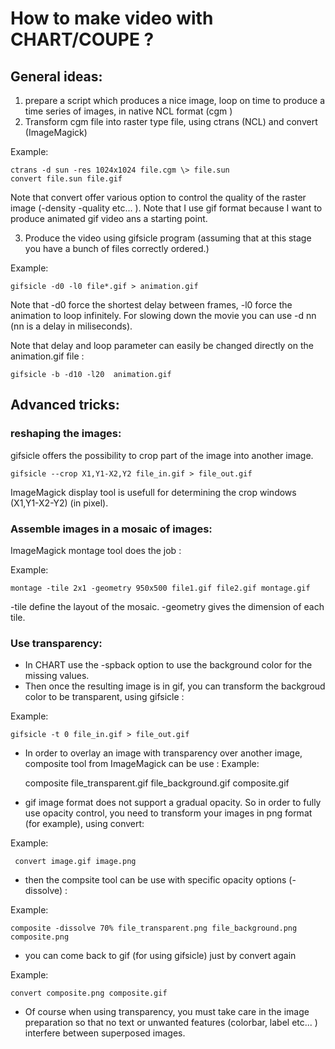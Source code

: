 # How to make video with CHART/COUPE ?

## General ideas:

 1. prepare a script which produces a nice image, loop on time to produce a time series of images, in native NCL format (cgm )
 2. Transform cgm file into raster type file, using ctrans (NCL)  and convert (ImageMagick)

  Example:
  
    ctrans -d sun -res 1024x1024 file.cgm \> file.sun 
    convert file.sun file.gif

  Note that convert offer various option to control the quality of the raster image (-density -quality etc... ). Note that I use gif format because I want to produce animated gif video ans a starting point.

 3. Produce the video using gifsicle program (assuming that at this stage you have a bunch of files correctly ordered.)

  Example:
  
    gifsicle -d0 -l0 file*.gif > animation.gif

  Note that -d0  force the shortest delay between frames, -l0 force the animation to loop infinitely.  For slowing down the movie you can use -d nn (nn is a delay in miliseconds). 

  Note that delay and loop parameter can easily be changed directly on the animation.gif file :
  
    gifsicle -b -d10 -l20  animation.gif

## Advanced tricks: 
### reshaping the images: 
   gifsicle offers the possibility to crop part of the image into another image.
   
    gifsicle --crop X1,Y1-X2,Y2 file_in.gif > file_out.gif

   ImageMagick display tool is usefull for determining the crop windows (X1,Y1-X2-Y2) (in pixel).

### Assemble images in a mosaic of images:
   ImageMagick montage tool does the job : 

  Example:
  
    montage -tile 2x1 -geometry 950x500 file1.gif file2.gif montage.gif

  -tile define the layout of the mosaic. -geometry gives the dimension of each tile. 

### Use transparency: 
  * In CHART use the -spback option to use the background color for the missing values.
  * Then once the resulting image is in gif, you can transform the backgroud color to be transparent, using gifsicle :

  Example:
  
    gifsicle -t 0 file_in.gif > file_out.gif

  * In order to overlay an image with transparency over another image, composite tool from ImageMagick can be use :
  Example:
  
    composite  file_transparent.gif file_background.gif composite.gif 

  * gif image format does not support a gradual opacity. So in order to fully use opacity control, you need to transform your images in png format (for example), using convert: 
  
  Example:
  
     convert image.gif image.png 

  * then the compsite tool can be use with specific opacity options (-dissolve) :
  
  Example:
    
    composite -dissolve 70% file_transparent.png file_background.png composite.png

 * you can come back to gif (for using gifsicle) just by convert again

  Example:
  
    convert composite.png composite.gif

 * Of course when using transparency, you must take care in the image preparation so that no text or unwanted features (colorbar, label etc... )  interfere between superposed images.
  
